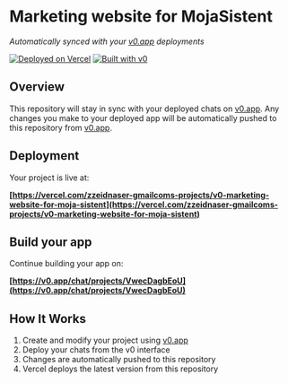 # Marketing website for MojaSistent

*Automatically synced with your [v0.app](https://v0.app) deployments*

[![Deployed on Vercel](https://img.shields.io/badge/Deployed%20on-Vercel-black?style=for-the-badge&logo=vercel)](https://vercel.com/zzeidnaser-gmailcoms-projects/v0-marketing-website-for-moja-sistent)
[![Built with v0](https://img.shields.io/badge/Built%20with-v0.app-black?style=for-the-badge)](https://v0.app/chat/projects/VwecDagbEoU)

## Overview

This repository will stay in sync with your deployed chats on [v0.app](https://v0.app).
Any changes you make to your deployed app will be automatically pushed to this repository from [v0.app](https://v0.app).

## Deployment

Your project is live at:

**[https://vercel.com/zzeidnaser-gmailcoms-projects/v0-marketing-website-for-moja-sistent](https://vercel.com/zzeidnaser-gmailcoms-projects/v0-marketing-website-for-moja-sistent)**

## Build your app

Continue building your app on:

**[https://v0.app/chat/projects/VwecDagbEoU](https://v0.app/chat/projects/VwecDagbEoU)**

## How It Works

1. Create and modify your project using [v0.app](https://v0.app)
2. Deploy your chats from the v0 interface
3. Changes are automatically pushed to this repository
4. Vercel deploys the latest version from this repository
